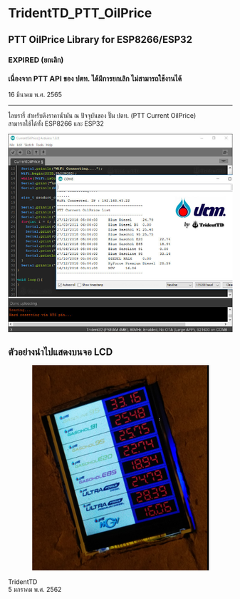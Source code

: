 # TridentTD_PTT_OilPrice  
PTT OilPrice Library  for ESP8266/ESP32  
---

### EXPIRED (ยกเลิก)
### เนื่องจาก  PTT API ของ ปตท. ได้มีการยกเลิก  ไม่สามารถใช้งานได้   

16 มีนาคม พ.ศ. 2565  

-----------------------------------------------------------------
ไลบรารี่ สำหรับดึงราคาน้ำมัน ณ ปัจจุบันของ ปั๊ม ปตท. (PTT Current OilPrice)  
สามารถใช้ได้ทั้ง ESP8266 และ ESP32  

<p align="center">
  <img src="example_on_serial.jpg" alt="image"/>
</p>  

## ตัวอย่างนำไปแสดงบนจอ LCD

<p align="center">
  <img src="example_on_tft.png" alt="image"/>
</p>  


TridentTD  
5 มกราคม พ.ศ. 2562  
